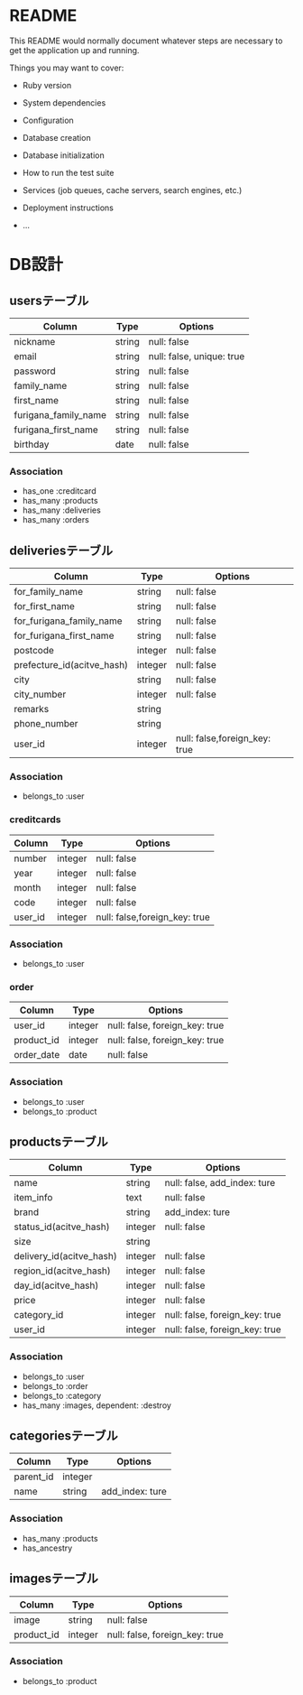 # README

This README would normally document whatever steps are necessary to get the
application up and running.

Things you may want to cover:

* Ruby version

* System dependencies

* Configuration

* Database creation

* Database initialization

* How to run the test suite

* Services (job queues, cache servers, search engines, etc.)

* Deployment instructions

* ...

# DB設計

## usersテーブル

|Column|Type|Options|
|------|----|-------|
|nickname|string|null: false|
|email|string|null: false, unique: true|
|password|string|null: false|
|family_name|string|null: false|
|first_name|string|null: false|
|furigana_family_name|string|null: false|
|furigana_first_name|string|null: false|
|birthday|date|null: false|

### Association
- has_one :creditcard
- has_many :products
- has_many :deliveries
- has_many :orders


## deliveriesテーブル

|Column|Type|Options|
|------|----|-------|
|for_family_name|string|null: false|
|for_first_name|string|null: false|
|for_furigana_family_name|string|null: false|
|for_furigana_first_name|string|null: false|
|postcode|integer|null: false|
|prefecture_id(acitve_hash)|integer|null: false|
|city|string|null: false|
|city_number|integer|null: false|
|remarks|string||
|phone_number|string||
|user_id|integer|null: false,foreign_key: true|

### Association
- belongs_to :user


### creditcards
|Column|Type|Options|
|------|----|-------|
|number|integer|null: false|
|year|integer|null: false|
|month|integer|null: false|
|code|integer|null: false|
|user_id|integer|null: false,foreign_key: true|

### Association
- belongs_to :user


### order
|Column|Type|Options|
|------|----|-------|
|user_id|integer|null: false, foreign_key: true|
|product_id|integer|null: false, foreign_key: true|
|order_date|date|null: false|

### Association
- belongs_to :user
- belongs_to :product


## productsテーブル

|Column|Type|Options|
|------|----|-------|
|name|string|null: false, add_index: ture|
|item_info|text|null: false|
|brand|string|add_index: ture|
|status_id(acitve_hash)|integer|null: false|
|size|string||
|delivery_id(acitve_hash)|integer|null: false|
|region_id(acitve_hash)|integer|null: false|
|day_id(acitve_hash)|integer|null: false|
|price|integer|null: false|
|category_id|integer|null: false, foreign_key: true|
|user_id|integer|null: false, foreign_key: true|

### Association
- belongs_to :user
- belongs_to :order
- belongs_to :category
- has_many :images, dependent: :destroy


## categoriesテーブル

|Column|Type|Options|
|------|----|-------|
|parent_id|integer||
|name|string|add_index: ture|

### Association
- has_many :products
- has_ancestry


## imagesテーブル

|Column|Type|Options|
|------|----|-------|
|image|string|null: false|
|product_id|integer|null: false, foreign_key: true|

### Association
- belongs_to :product